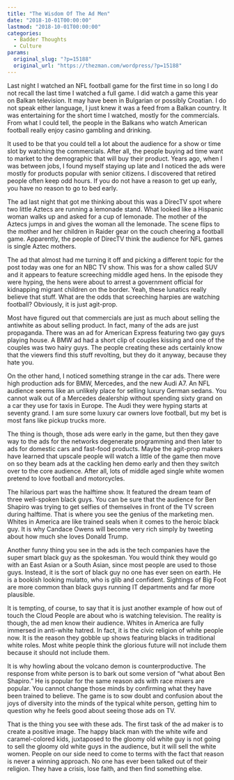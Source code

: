 ```yaml
---
title: "The Wisdom Of The Ad Men"
date: "2018-10-01T00:00:00"
lastmod: "2018-10-01T00:00:00"
categories:
  - Badder Thoughts
  - Culture
params:
  original_slug: "?p=15188"
  original_url: "https://thezman.com/wordpress/?p=15188"
---
```


Last night I watched an NFL football game for the first time in so long
I do not recall the last time I watched a full game. I did watch a game
this year on Balkan television. It may have been in Bulgarian or
possibly Croatian. I do not speak either language, I just knew it was a
feed from a Balkan country. It was entertaining for the short time I
watched, mostly for the commercials. From what I could tell, the people
in the Balkans who watch American football really enjoy casino gambling
and drinking.

It used to be that you could tell a lot about the audience for a show or
time slot by watching the commercials. After all, the people buying ad
time want to market to the demographic that will buy their product.
Years ago, when I was between jobs, I found myself staying up late and I
noticed the ads were mostly for products popular with senior citizens. I
discovered that retired people often keep odd hours. If you do not have
a reason to get up early, you have no reason to go to bed early.

The ad last night that got me thinking about this was a DirecTV spot
where two little Aztecs are running a lemonade stand. What looked like a
Hispanic woman walks up and asked for a cup of lemonade. The mother of
the Aztecs jumps in and gives the woman all the lemonade. The scene
flips to the mother and her children in Raider gear on the couch
cheering a football game. Apparently, the people of DirecTV think the
audience for NFL games is single Aztec mothers.

The ad that almost had me turning it off and picking a different topic
for the post today was one for an NBC TV show. This was for a show
called SUV and it appears to feature screeching middle aged hens. In the
episode they were hyping, the hens were about to arrest a government
official for kidnapping migrant children on the border. Yeah, these
lunatics really believe that stuff. What are the odds that screeching
harpies are watching football? Obviously, it is just agit-prop.

Most have figured out that commercials are just as much about selling
the antiwhite as about selling product. In fact, many of the ads are
just propaganda. There was an ad for American Express featuring two gay
guys playing house. A BMW ad had a short clip of couples kissing and one
of the couples was two hairy guys. The people creating these ads
certainly know that the viewers find this stuff revolting, but they do
it anyway, because they hate you.

On the other hand, I noticed something strange in the car ads. There
were high production ads for BMW, Mercedes, and the new Audi A7. An NFL
audience seems like an unlikely place for selling luxury German sedans.
You cannot walk out of a Mercedes dealership without spending sixty
grand on a car they use for taxis in Europe. The Audi they were hyping
starts at seventy grand. I am sure some luxury car owners love football,
but my bet is most fans like pickup trucks more.

The thing is though, those ads were early in the game, but then they
gave way to the ads for the networks degenerate programming and then
later to ads for domestic cars and fast-food products. Maybe the
agit-prop makers have learned that upscale people will watch a little of
the game then move on so they beam ads at the cackling hen demo early
and then they switch over to the core audience. After all, lots of
middle aged single white women pretend to love football and motorcycles.

The hilarious part was the halftime show. It featured the dream team of
three well-spoken black guys. You can be sure that the audience for Ben
Shapiro was trying to get selfies of themselves in front of the TV
screen during halftime. That is where you see the genius of the
marketing men. Whites in America are like trained seals when it comes to
the heroic black guy. It is why Candace Owens will become very rich
simply by tweeting about how much she loves Donald Trump.

Another funny thing you see in the ads is the tech companies have the
super smart black guy as the spokesman. You would think they would go
with an East Asian or a South Asian, since most people are used to those
guys. Instead, it is the sort of black guy no one has ever seen on
earth. He is a bookish looking mulatto, who is glib and confident.
Sightings of Big Foot are more common than black guys running IT
departments and far more plausible.

It is tempting, of course, to say that it is just another example of how
out of touch the Cloud People are about who is watching television. The
reality is though, the ad men know their audience. Whites in America are
fully immersed in anti-white hatred. In fact, it is the civic religion
of white people now. It is the reason they gobble up shows featuring
blacks in traditional white roles. Most white people think the glorious
future will not include them because it should not include them.

It is why howling about the volcano demon is counterproductive. The
response from white person is to bark out some version of “what about
Ben Shapiro.” He is popular for the same reason ads with race mixers are
popular. You cannot change those minds by confirming what they have been
trained to believe. The game is to sow doubt and confusion about the
joys of diversity into the minds of the typical white person, getting
him to question why he feels good about seeing those ads on TV.

That is the thing you see with these ads. The first task of the ad maker
is to create a positive image. The happy black man with the white wife
and caramel-colored kids, juxtaposed to the gloomy old white guy is not
going to sell the gloomy old white guys in the audience, but it will
sell the white women. People on our side need to come to terms with the
fact that reason is never a winning approach. No one has ever been
talked out of their religion. They have a crisis, lose faith, and then
find something else.
